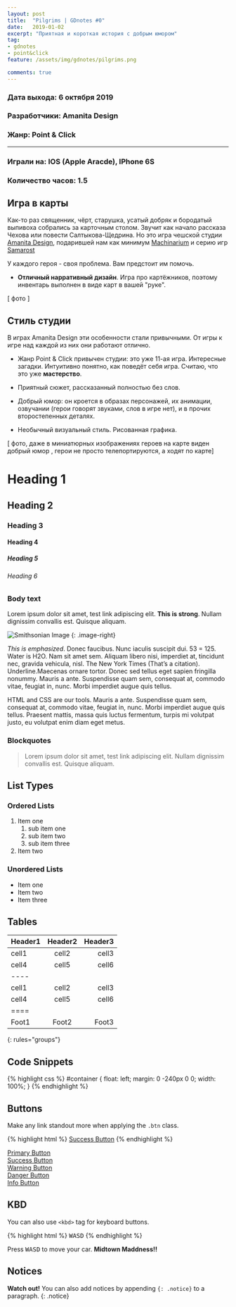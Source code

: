 ```yaml
---
layout: post
title:  "Pilgrims | GDnotes #0"
date:   2019-01-02
excerpt: "Приятная и короткая история с добрым юмором"
tag:
- gdnotes
- point&click 
feature: /assets/img/gdnotes/pilgrims.png

comments: true
---
```


### Дата выхода: 6 октября 2019 
### Разработчики: Amanita Design
### Жанр: Point & Click

----
### Играли на: IOS (Apple Aracde), IPhone 6S 
### Количество часов: 1.5 

			  
## Игра в карты
Как-то раз священник, чёрт, старушка, усатый добряк и бородатый выпивоха собрались за карточным столом. Звучит как начало рассказа Чехова или повести Салтыкова-Щедрина.
Но это игра чешской студии [Amanita Design](https://amanita-design.net/index.html), подарившей нам как минимум [Machinarium](https://amanita-design.net/games/machinarium.html) и серию игр [Samarost](https://amanita-design.net/games.html)

 У каждого героя - своя проблема. Вам предстоит им помочь.
 

* **Отличный нарративный дизайн**. Игра про картёжников, поэтому инвентарь выполнен в виде карт в вашей "руке". 

[ фото ]


## Стиль студии
В играх Amanita Design эти особенности стали привычными. От игры к игре над каждой из них они работают отлично.
* Жанр Point & Click привычен студии: это уже 11-ая игра. Интересные загадки. Интуитивно понятно, как поведёт себя игра. Считаю, что это уже **мастерство**.

* Приятный сюжет, рассказанный полностью без слов.

* Добрый юмор: он кроется в образах персонажей, их анимации, озвучании (герои говорят звуками, слов в игре нет), и в прочих второстепенных деталях.

* Необычный визуальный стиль. Рисованная графика.

[ фото, даже в миниатюрных изображениях героев на карте виден добрый юмор , герои не просто телепортируются, а ходят по карте]



# Heading 1

## Heading 2

### Heading 3

#### Heading 4

##### Heading 5

###### Heading 6

### Body text

Lorem ipsum dolor sit amet, test link adipiscing elit. **This is strong**. Nullam dignissim convallis est. Quisque aliquam.

![Smithsonian Image](https://mmistakes.github.io/minimal-mistakes/images/3953273590_704e3899d5_m.jpg)
{: .image-right}

*This is emphasized*. Donec faucibus. Nunc iaculis suscipit dui. 53 = 125. Water is H2O. Nam sit amet sem. Aliquam libero nisi, imperdiet at, tincidunt nec, gravida vehicula, nisl. The New York Times (That’s a citation). Underline.Maecenas ornare tortor. Donec sed tellus eget sapien fringilla nonummy. Mauris a ante. Suspendisse quam sem, consequat at, commodo vitae, feugiat in, nunc. Morbi imperdiet augue quis tellus.

HTML and CSS are our tools. Mauris a ante. Suspendisse quam sem, consequat at, commodo vitae, feugiat in, nunc. Morbi imperdiet augue quis tellus. Praesent mattis, massa quis luctus fermentum, turpis mi volutpat justo, eu volutpat enim diam eget metus.

### Blockquotes

> Lorem ipsum dolor sit amet, test link adipiscing elit. Nullam dignissim convallis est. Quisque aliquam.

## List Types

### Ordered Lists

1. Item one
   1. sub item one
   2. sub item two
   3. sub item three
2. Item two

### Unordered Lists

* Item one
* Item two
* Item three

## Tables

| Header1 | Header2 | Header3 |
|:-----|:-------:|--------:|
| cell1   | cell2   | cell3   |
| cell4   | cell5   | cell6   |
|----
| cell1   | cell2   | cell3   |
| cell4   | cell5   | cell6   |
|====
| Foot1   | Foot2   | Foot3
{: rules="groups"}

## Code Snippets

{% highlight css %}
#container {
  float: left;
  margin: 0 -240px 0 0;
  width: 100%;
}
{% endhighlight %}

## Buttons

Make any link standout more when applying the `.btn` class.

{% highlight html %}
<a href="#" class="btn btn-success">Success Button</a>
{% endhighlight %}

<div markdown="0"><a href="#" class="btn">Primary Button</a></div>
<div markdown="0"><a href="#" class="btn btn-success">Success Button</a></div>
<div markdown="0"><a href="#" class="btn btn-warning">Warning Button</a></div>
<div markdown="0"><a href="#" class="btn btn-danger">Danger Button</a></div>
<div markdown="0"><a href="#" class="btn btn-info">Info Button</a></div>

## KBD

You can also use `<kbd>` tag for keyboard buttons.

{% highlight html %}
<kbd>W</kbd><kbd>A</kbd><kbd>S</kbd><kbd>D</kbd>
{% endhighlight %}

Press <kbd>W</kbd><kbd>A</kbd><kbd>S</kbd><kbd>D</kbd> to move your car. **Midtown Maddness!!**

## Notices

**Watch out!** You can also add notices by appending `{: .notice}` to a paragraph.
{: .notice}
